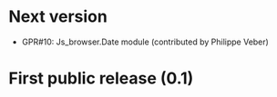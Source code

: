 Next version
============

 - GPR#10: Js_browser.Date module (contributed by Philippe Veber)


First public release (0.1)
==========================

